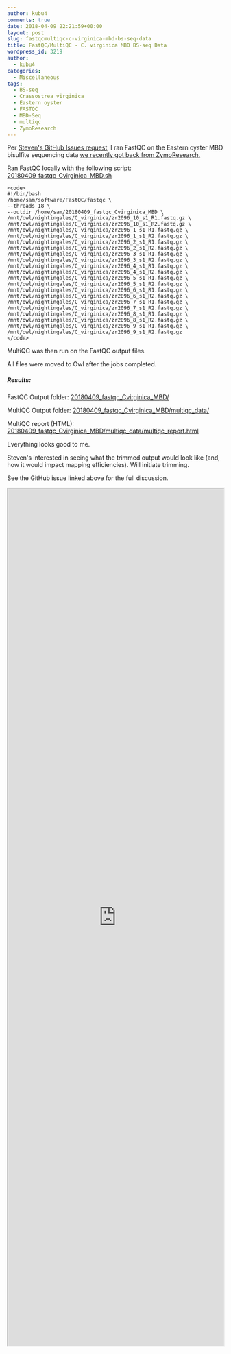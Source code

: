 ```yaml
---
author: kubu4
comments: true
date: 2018-04-09 22:21:59+00:00
layout: post
slug: fastqcmultiqc-c-virginica-mbd-bs-seq-data
title: FastQC/MultiQC - C. virginica MBD BS-seq Data
wordpress_id: 3219
author:
  - kubu4
categories:
  - Miscellaneous
tags:
  - BS-seq
  - Crassostrea virginica
  - Eastern oyster
  - FASTQC
  - MBD-Seq
  - multiqc
  - ZymoResearch
---
```


Per [Steven's GitHub Issues request](https://github.com/RobertsLab/resources/issues/217), I ran FastQC on the Eastern oyster MBD bisulfite sequencing data [we recently got back from ZymoResearch.](https://robertslab.github.io/sams-notebook/2018/03/29/data-recived-crassostrea-virginica-mbd-bs-seq-from-zymoresearch.html)

Ran FastQC locally with the following script: [20180409_fastqc_Cvirginica_MBD.sh](https://owl.fish.washington.edu/Athaliana/20180409_fastqc_Cvirginica_MBD/20180409_fastqc_Cvirginica_MBD.sh)


    
    <code>
    #!/bin/bash
    /home/sam/software/FastQC/fastqc \
    --threads 18 \
    --outdir /home/sam/20180409_fastqc_Cvirginica_MBD \
    /mnt/owl/nightingales/C_virginica/zr2096_10_s1_R1.fastq.gz \
    /mnt/owl/nightingales/C_virginica/zr2096_10_s1_R2.fastq.gz \
    /mnt/owl/nightingales/C_virginica/zr2096_1_s1_R1.fastq.gz \
    /mnt/owl/nightingales/C_virginica/zr2096_1_s1_R2.fastq.gz \
    /mnt/owl/nightingales/C_virginica/zr2096_2_s1_R1.fastq.gz \
    /mnt/owl/nightingales/C_virginica/zr2096_2_s1_R2.fastq.gz \
    /mnt/owl/nightingales/C_virginica/zr2096_3_s1_R1.fastq.gz \
    /mnt/owl/nightingales/C_virginica/zr2096_3_s1_R2.fastq.gz \
    /mnt/owl/nightingales/C_virginica/zr2096_4_s1_R1.fastq.gz \
    /mnt/owl/nightingales/C_virginica/zr2096_4_s1_R2.fastq.gz \
    /mnt/owl/nightingales/C_virginica/zr2096_5_s1_R1.fastq.gz \
    /mnt/owl/nightingales/C_virginica/zr2096_5_s1_R2.fastq.gz \
    /mnt/owl/nightingales/C_virginica/zr2096_6_s1_R1.fastq.gz \
    /mnt/owl/nightingales/C_virginica/zr2096_6_s1_R2.fastq.gz \
    /mnt/owl/nightingales/C_virginica/zr2096_7_s1_R1.fastq.gz \
    /mnt/owl/nightingales/C_virginica/zr2096_7_s1_R2.fastq.gz \
    /mnt/owl/nightingales/C_virginica/zr2096_8_s1_R1.fastq.gz \
    /mnt/owl/nightingales/C_virginica/zr2096_8_s1_R2.fastq.gz \
    /mnt/owl/nightingales/C_virginica/zr2096_9_s1_R1.fastq.gz \
    /mnt/owl/nightingales/C_virginica/zr2096_9_s1_R2.fastq.gz
    </code>



MultiQC was then run on the FastQC output files.

All files were moved to Owl after the jobs completed.



##### Results:



FastQC Output folder: [20180409_fastqc_Cvirginica_MBD/](https://owl.fish.washington.edu/Athaliana/20180409_fastqc_Cvirginica_MBD/)

MultiQC Output folder: [20180409_fastqc_Cvirginica_MBD/multiqc_data/](https://owl.fish.washington.edu/Athaliana/20180409_fastqc_Cvirginica_MBD/multiqc_data/)

MultiQC report (HTML): [20180409_fastqc_Cvirginica_MBD/multiqc_data/multiqc_report.html](https://owl.fish.washington.edu/Athaliana/20180409_fastqc_Cvirginica_MBD/multiqc_data/multiqc_report.html)

Everything looks good to me.

Steven's interested in seeing what the trimmed output would look like (and, how it would impact mapping efficiencies). Will initiate trimming.

See the GitHub issue linked above for the full discussion.

<iframe src="https://owl.fish.washington.edu/Athaliana/20180409_fastqc_Cvirginica_MBD/multiqc_data/multiqc_report.html" width="100%" height="2000" scrolling="yes"></iframe>
